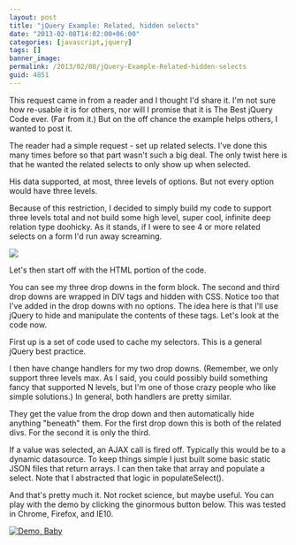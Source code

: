 ```yaml
---
layout: post
title: "jQuery Example: Related, hidden selects"
date: "2013-02-08T14:02:00+06:00"
categories: [javascript,jquery]
tags: []
banner_image: 
permalink: /2013/02/08/jQuery-Example-Related-hidden-selects
guid: 4851
---
```


This request came in from a reader and I thought I'd share it. I'm not sure how re-usable it is for others, nor will I promise that it is The Best jQuery Code ever. (Far from it.) But on the off chance the example helps others, I wanted to post it.
<!--more-->
The reader had a simple request - set up related selects. I've done this many times before so that part wasn't such a big deal. The only twist here is that he wanted the related selects to only show up when selected. 

His data supported, at most, three levels of options. But not every option would have three levels.

Because of this restriction, I decided to simply build my code to support three levels total and not build some high level, super cool, infinite deep relation type doohicky. As it stands, if I were to see 4 or more related selects on a form I'd run away screaming.

<img src="https://static.raymondcamden.com/images/tumblr_mgoqplvaqr1s373hwo1_500.gif" />

Let's then start off with the HTML portion of the code.

<script src="https://gist.github.com/cfjedimaster/4741263.js"></script>

You can see my three drop downs in the form block. The second and third drop downs are wrapped in DIV tags and hidden with CSS. Notice too that I've added in the drop downs with no options. The idea here is that I'll use jQuery to hide and manipulate the contents of these tags. Let's look at the code now.

<script src="https://gist.github.com/cfjedimaster/4741285.js"></script>

First up is a set of code used to cache my selectors. This is a general jQuery best practice. 

I then have change handlers for my two drop downs. (Remember, we only support three levels max. As I said, you could possibly build something fancy that supported N levels, but I'm one of those crazy people who like simple solutions.) In general, both handlers are pretty similar.

They get the value from the drop down and then automatically hide anything "beneath" them. For the first drop down this is both of the related divs. For the second it is only the third. 

If a value was selected, an AJAX call is fired off. Typically this would be to a dynamic datasource. To keep things simple I just built some basic static JSON files that return arrays. I can then take that array and populate a select. Note that I abstracted that logic in populateSelect().

And that's pretty much it. Not rocket science, but maybe useful. You can play with the demo by clicking the ginormous button below. This was tested in Chrome, Firefox, and IE10.

<a href="https://static.raymondcamden.com/demos/2013/feb/8/test2.html"><img src="https://static.raymondcamden.com/images/icon_128.png" title="Demo, Baby" border="0"></a>